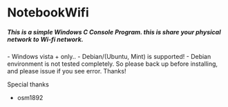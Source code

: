 # NotebookWifi
<H5>This is a simple Windows C Console Program. this is share your physical network to Wi-fi network.</H5>
- Windows vista + only..
- Debian/(Ubuntu, Mint) is supported!
- Debian environment is not tested completely. So please back up before installing, and please issue if you see error. Thanks!



Special thanks

 -   osm1892
